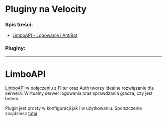 # Pluginy na Velocity

### Spis treści:

- [LimboAPI - Logowanie i AntiBot](#LimboAPI)

### Pluginy:

---

# LimboAPI
 
[LimboAPI](https://forums.papermc.io/threads/limboapi-an-api-which-provides-virtual-servers-features.329/) w połączeniu z Filter oraz Auth tworzy idealne rozwiązanie dla serwera: Wirtualny serwer logowania oraz sprawdzania gracza, czy jest botem.
 
Plugin jest prosty w konfiguracji jak i w użytkowaniu. Spolszczenie znajdziesz [tutaj]()
